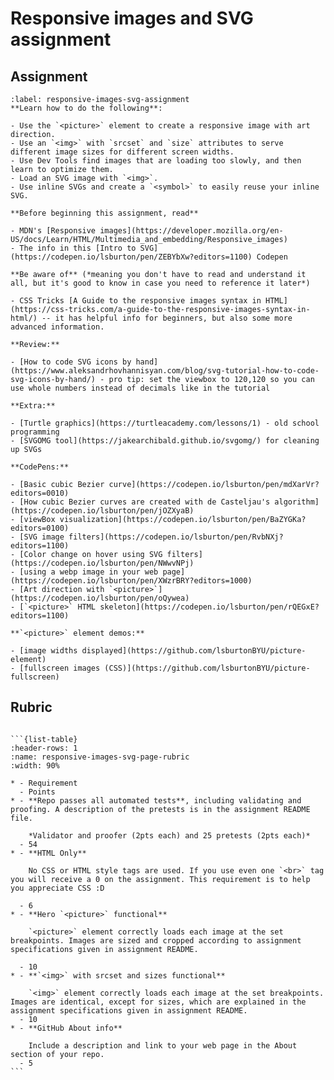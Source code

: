 # Responsive images and SVG assignment

## Assignment

```{exercise}
:label: responsive-images-svg-assignment
**Learn how to do the following**:

- Use the `<picture>` element to create a responsive image with art direction.
- Use an `<img>` with `srcset` and `size` attributes to serve different image sizes for different screen widths.
- Use Dev Tools find images that are loading too slowly, and then learn to optimize them.
- Load an SVG image with `<img>`.
- Use inline SVGs and create a `<symbol>` to easily reuse your inline SVG.

**Before beginning this assignment, read**

- MDN's [Responsive images](https://developer.mozilla.org/en-US/docs/Learn/HTML/Multimedia_and_embedding/Responsive_images)
- The info in this [Intro to SVG](https://codepen.io/lsburton/pen/ZEBYbXw?editors=1100) Codepen

**Be aware of** (*meaning you don't have to read and understand it all, but it's good to know in case you need to reference it later*)

- CSS Tricks [A Guide to the responsive images syntax in HTML](https://css-tricks.com/a-guide-to-the-responsive-images-syntax-in-html/) -- it has helpful info for beginners, but also some more advanced information.

**Review:**

- [How to code SVG icons by hand](https://www.aleksandrhovhannisyan.com/blog/svg-tutorial-how-to-code-svg-icons-by-hand/) - pro tip: set the viewbox to 120,120 so you can use whole numbers instead of decimals like in the tutorial
```

```{tip}
**Extra:**

- [Turtle graphics](https://turtleacademy.com/lessons/1) - old school programming
- [SVGOMG tool](https://jakearchibald.github.io/svgomg/) for cleaning up SVGs

**CodePens:**

- [Basic cubic Bezier curve](https://codepen.io/lsburton/pen/mdXarVr?editors=0010)
- [How cubic Bezier curves are created with de Casteljau's algorithm](https://codepen.io/lsburton/pen/jOZXyaB)
- [viewBox visualization](https://codepen.io/lsburton/pen/BaZYGKa?editors=0100)
- [SVG image filters](https://codepen.io/lsburton/pen/RvbNXj?editors=1100)
- [Color change on hover using SVG filters](https://codepen.io/lsburton/pen/NWwvNPj)
- [using a webp image in your web page](https://codepen.io/lsburton/pen/XWzrBRY?editors=1000)
- [Art direction with `<picture>`](https://codepen.io/lsburton/pen/oQywea)
- [`<picture>` HTML skeleton](https://codepen.io/lsburton/pen/rQEGxE?editors=1100)

**`<picture>` element demos:**

- [image widths displayed](https://github.com/lsburtonBYU/picture-element)
- [fullscreen images (CSS)](https://github.com/lsburtonBYU/picture-fullscreen)
```

## Rubric

````{admonition} Rubric

```{list-table}
:header-rows: 1
:name: responsive-images-svg-page-rubric
:width: 90%

* - Requirement
  - Points
* - **Repo passes all automated tests**, including validating and proofing. A description of the pretests is in the assignment README file.

    *Validator and proofer (2pts each) and 25 pretests (2pts each)*
  - 54
* - **HTML Only**

    No CSS or HTML style tags are used. If you use even one `<br>` tag you will receive a 0 on the assignment. This requirement is to help you appreciate CSS :D

  - 6
* - **Hero `<picture>` functional**

    `<picture>` element correctly loads each image at the set breakpoints. Images are sized and cropped according to assignment specifications given in assignment README.

  - 10
* - **`<img>` with srcset and sizes functional**

    `<img>` element correctly loads each image at the set breakpoints. Images are identical, except for sizes, which are explained in the assignment specifications given in assignment README.
  - 10
* - **GitHub About info**

    Include a description and link to your web page in the About section of your repo.
  - 5
```

````
